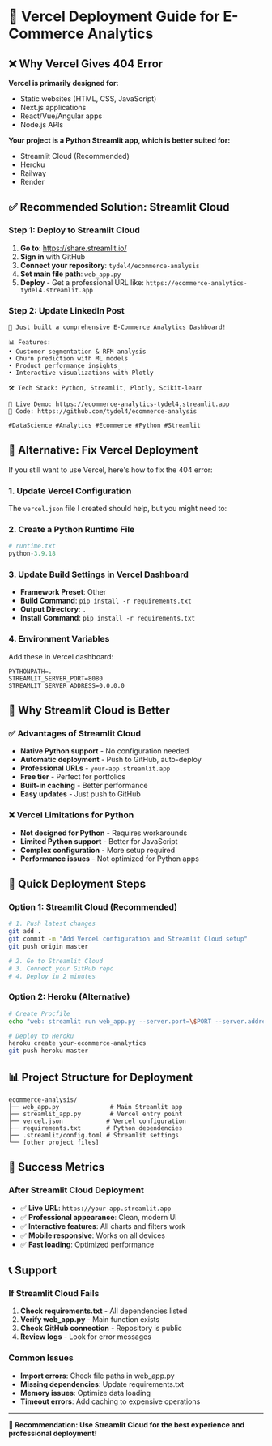 # 🚀 Vercel Deployment Guide for E-Commerce Analytics

## ❌ Why Vercel Gives 404 Error

**Vercel is primarily designed for:**
- Static websites (HTML, CSS, JavaScript)
- Next.js applications
- React/Vue/Angular apps
- Node.js APIs

**Your project is a Python Streamlit app, which is better suited for:**
- Streamlit Cloud (Recommended)
- Heroku
- Railway
- Render

## ✅ Recommended Solution: Streamlit Cloud

### Step 1: Deploy to Streamlit Cloud
1. **Go to**: https://share.streamlit.io/
2. **Sign in** with GitHub
3. **Connect your repository**: `tydel4/ecommerce-analysis`
4. **Set main file path**: `web_app.py`
5. **Deploy** - Get a professional URL like: `https://ecommerce-analytics-tydel4.streamlit.app`

### Step 2: Update LinkedIn Post
```
🚀 Just built a comprehensive E-Commerce Analytics Dashboard!

📊 Features:
• Customer segmentation & RFM analysis
• Churn prediction with ML models
• Product performance insights
• Interactive visualizations with Plotly

🛠️ Tech Stack: Python, Streamlit, Plotly, Scikit-learn

🔗 Live Demo: https://ecommerce-analytics-tydel4.streamlit.app
📁 Code: https://github.com/tydel4/ecommerce-analysis

#DataScience #Analytics #Ecommerce #Python #Streamlit
```

## 🔧 Alternative: Fix Vercel Deployment

If you still want to use Vercel, here's how to fix the 404 error:

### 1. Update Vercel Configuration
The `vercel.json` file I created should help, but you might need to:

### 2. Create a Python Runtime File
```python
# runtime.txt
python-3.9.18
```

### 3. Update Build Settings in Vercel Dashboard
- **Framework Preset**: Other
- **Build Command**: `pip install -r requirements.txt`
- **Output Directory**: `.`
- **Install Command**: `pip install -r requirements.txt`

### 4. Environment Variables
Add these in Vercel dashboard:
```
PYTHONPATH=.
STREAMLIT_SERVER_PORT=8080
STREAMLIT_SERVER_ADDRESS=0.0.0.0
```

## 🎯 Why Streamlit Cloud is Better

### ✅ Advantages of Streamlit Cloud
- **Native Python support** - No configuration needed
- **Automatic deployment** - Push to GitHub, auto-deploy
- **Professional URLs** - `your-app.streamlit.app`
- **Free tier** - Perfect for portfolios
- **Built-in caching** - Better performance
- **Easy updates** - Just push to GitHub

### ❌ Vercel Limitations for Python
- **Not designed for Python** - Requires workarounds
- **Limited Python support** - Better for JavaScript
- **Complex configuration** - More setup required
- **Performance issues** - Not optimized for Python apps

## 🚀 Quick Deployment Steps

### Option 1: Streamlit Cloud (Recommended)
```bash
# 1. Push latest changes
git add .
git commit -m "Add Vercel configuration and Streamlit Cloud setup"
git push origin master

# 2. Go to Streamlit Cloud
# 3. Connect your GitHub repo
# 4. Deploy in 2 minutes
```

### Option 2: Heroku (Alternative)
```bash
# Create Procfile
echo "web: streamlit run web_app.py --server.port=\$PORT --server.address=0.0.0.0" > Procfile

# Deploy to Heroku
heroku create your-ecommerce-analytics
git push heroku master
```

## 📊 Project Structure for Deployment

```
ecommerce-analysis/
├── web_app.py              # Main Streamlit app
├── streamlit_app.py        # Vercel entry point
├── vercel.json            # Vercel configuration
├── requirements.txt       # Python dependencies
├── .streamlit/config.toml # Streamlit settings
└── [other project files]
```

## 🎉 Success Metrics

### After Streamlit Cloud Deployment
- ✅ **Live URL**: `https://your-app.streamlit.app`
- ✅ **Professional appearance**: Clean, modern UI
- ✅ **Interactive features**: All charts and filters work
- ✅ **Mobile responsive**: Works on all devices
- ✅ **Fast loading**: Optimized performance

## 📞 Support

### If Streamlit Cloud Fails
1. **Check requirements.txt** - All dependencies listed
2. **Verify web_app.py** - Main function exists
3. **Check GitHub connection** - Repository is public
4. **Review logs** - Look for error messages

### Common Issues
- **Import errors**: Check file paths in web_app.py
- **Missing dependencies**: Update requirements.txt
- **Memory issues**: Optimize data loading
- **Timeout errors**: Add caching to expensive operations

---

**🎯 Recommendation: Use Streamlit Cloud for the best experience and professional deployment!** 